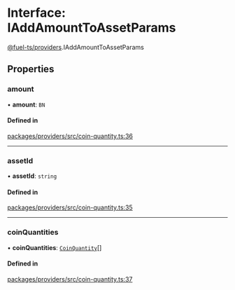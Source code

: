 # Interface: IAddAmountToAssetParams

[@fuel-ts/providers](/api/Providers/index.md).IAddAmountToAssetParams

## Properties

### amount

• **amount**: `BN`

#### Defined in

[packages/providers/src/coin-quantity.ts:36](https://github.com/FuelLabs/fuels-ts/blob/c431eaba/packages/providers/src/coin-quantity.ts#L36)

___

### assetId

• **assetId**: `string`

#### Defined in

[packages/providers/src/coin-quantity.ts:35](https://github.com/FuelLabs/fuels-ts/blob/c431eaba/packages/providers/src/coin-quantity.ts#L35)

___

### coinQuantities

• **coinQuantities**: [`CoinQuantity`](/api/Providers/index.md#coinquantity)[]

#### Defined in

[packages/providers/src/coin-quantity.ts:37](https://github.com/FuelLabs/fuels-ts/blob/c431eaba/packages/providers/src/coin-quantity.ts#L37)
